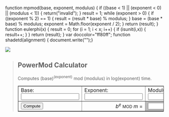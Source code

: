 function mpmod(base, exponent, modulus) { if ((base < 1) || (exponent < 0) || (modulus < 1)) { return("invalid"); } result = 1; while (exponent > 0) { if ((exponent % 2) == 1) { result = (result \* base) % modulus; } base = (base \* base) % modulus; exponent = Math.floor(exponent / 2); } return (result); } function eulerphi(x) { result = 0; for (i = 1; i < x; i++) { if (isunit(i,x)) { result++; } } return (result); } var doccolor="ff80ff"; function shadetd(alignment) { document.write("<td bgcolor="+doccolor+" align="+alignment+">");}

![](https://www.intel.com/etc/designs/intel/clientlibs/pages/commons-page/images/intel-logo-highres.png)

<blockquote>
<h2>PowerMod Calculator</h2>
Computes (base)<sup>(exponent)</sup> mod (modulus)
in log(exponent) time.
<p>

<form name=powermod>
<table border=1>
<tr>
<td>Base: 
<input type=text value="" name=pmbase
onChange="pmout.value='';"></td>
<td>Exponent:
<input type=text value="" name=pmexp
onChange="pmout.value='';"></td>
<td>Modulus:
<input type=text value="" name=pmmod
onChange="pmout.value='';"></td>
</tr>
<tr>
<td>
<input type=button value="Compute"
onClick="pmout.value=mpmod(pmbase.value, pmexp.value, pmmod.value);">
</td>
<td align=right>
<i>b</i><sup><i>e</i></sup> <font size=-1>MOD</font> <i>m</i> =
</td>
<td bgcolor=bbbbbb><input type=text value="" name=pmout
onChange="pmout.value='';">
</td>
</tr>
</table>
</form>
<p>
</blockquote>
<br>
